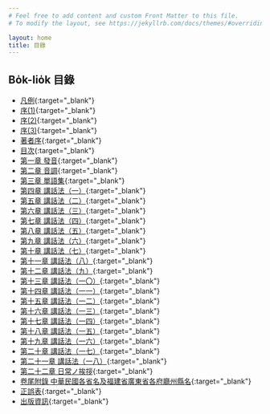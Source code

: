 ```yaml
---
# Feel free to add content and custom Front Matter to this file.
# To modify the layout, see https://jekyllrb.com/docs/themes/#overriding-theme-defaults

layout: home
title: 目錄
---
```


## Bo̍k-lio̍k 目錄
- [凡例](./chheh/?page=3){:target="_blank"}
- [序(1)](./chheh/?page=5){:target="_blank"}
- [序(2)](./chheh/?page=7){:target="_blank"}
- [序(3)](./chheh/?page=8){:target="_blank"}
- [著者序](./chheh/?page=9){:target="_blank"}
- [目次](./chheh/?page=11){:target="_blank"}
- [第一章 發音](./chheh/?page=39){:target="_blank"}
- [第二章 音調](./chheh/?page=45){:target="_blank"}
- [第三章 單語集](./chheh/?page=71){:target="_blank"}
- [第四章 講話法（一）](./chheh/?page=205){:target="_blank"}
- [第五章 講話法（二）](./chheh/?page=332){:target="_blank"}
- [第六章 講話法（三）](./chheh/?page=406){:target="_blank"}
- [第七章 講話法（四）](./chheh/?page=453){:target="_blank"}
- [第八章 講話法（五）](./chheh/?page=526){:target="_blank"}
- [第九章 講話法（六）](./chheh/?page=578){:target="_blank"}
- [第十章 講話法（七）](./chheh/?page=648){:target="_blank"}
- [第十一章 講話法（八）](./chheh/?page=700){:target="_blank"}
- [第十二章 講話法（九）](./chheh/?page=758){:target="_blank"}
- [第十三章 講話法（一〇）](./chheh/?page=805){:target="_blank"}
- [第十四章 講話法（一一）](./chheh/?page=853){:target="_blank"}
- [第十五章 講話法（一二）](./chheh/?page=903){:target="_blank"}
- [第十六章 講話法（一三）](./chheh/?page=945){:target="_blank"}
- [第十七章 講話法（一四）](./chheh/?page=1042){:target="_blank"}
- [第十八章 講話法（一五）](./chheh/?page=1071){:target="_blank"}
- [第十九章 講話法（一六）](./chheh/?page=1116){:target="_blank"}
- [第二十章 講話法（一七）](./chheh/?page=1166){:target="_blank"}
- [第二十一章 講話法（一八）](./chheh/?page=1191){:target="_blank"}
- [第二十二章 日常ノ挨拶](./chheh/?page=1213){:target="_blank"}
- [卷尾附錄 中華民國各省名及福建省廣東省各府廳州縣名](./chheh/?page=1227){:target="_blank"}
- [正誤表](./chheh/?page=1236){:target="_blank"}
- [出版資訊](./chheh/?page=1237){:target="_blank"}
